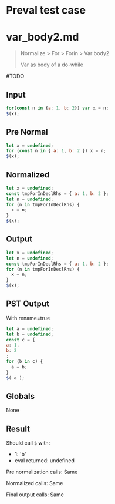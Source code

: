 # Preval test case

# var_body2.md

> Normalize > For > Forin > Var body2
>
> Var as body of a do-while

#TODO

## Input

`````js filename=intro
for(const n in {a: 1, b: 2}) var x = n;
$(x);
`````

## Pre Normal


`````js filename=intro
let x = undefined;
for (const n in { a: 1, b: 2 }) x = n;
$(x);
`````

## Normalized


`````js filename=intro
let x = undefined;
const tmpForInDeclRhs = { a: 1, b: 2 };
let n = undefined;
for (n in tmpForInDeclRhs) {
  x = n;
}
$(x);
`````

## Output


`````js filename=intro
let x = undefined;
let n = undefined;
const tmpForInDeclRhs = { a: 1, b: 2 };
for (n in tmpForInDeclRhs) {
  x = n;
}
$(x);
`````

## PST Output

With rename=true

`````js filename=intro
let a = undefined;
let b = undefined;
const c = {
a: 1,
b: 2
;
for (b in c) {
  a = b;
}
$( a );
`````

## Globals

None

## Result

Should call `$` with:
 - 1: 'b'
 - eval returned: undefined

Pre normalization calls: Same

Normalized calls: Same

Final output calls: Same

